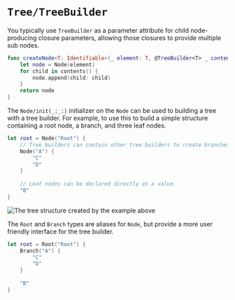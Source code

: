 # ``Tree/TreeBuilder``

You typically use ``TreeBuilder`` as a parameter attribute for child
node-producing closure parameters, allowing those closures to provide multiple
sub nodes.

```swift
func createNode<T: Identifiable>(_ element: T, @TreeBuilder<T> _ contents: () -> [Node<T>]) -> Node<T> {
    let node = Node(element)
    for child in contents() {
        node.append(child: child)
    }
    return node
}
```

The ``Node/init(_:_:)`` initializer on the ``Node`` can be used to building a
tree with a tree builder. For example, to use this to build a simple structure
containing a root node, a branch, and three leaf nodes.

```swift
let root = Node("Root") {
    // Tree builders can contain other tree builders to create branches.
    Node("A") {
        "C"
        "D"
    }
    
    // Leaf nodes can be declared directly as a value.
    "B"
}
```

![The tree structure created by the example above](treeBuilderExample.png)

The ``Root`` and ``Branch`` types are aliases for ``Node``, but provide a more
user friendly interface for the tree builder.

```swift
let root = Root("Root") {
    Branch("A") {
        "C"
        "D"
    }
    
    "B"
}
```
